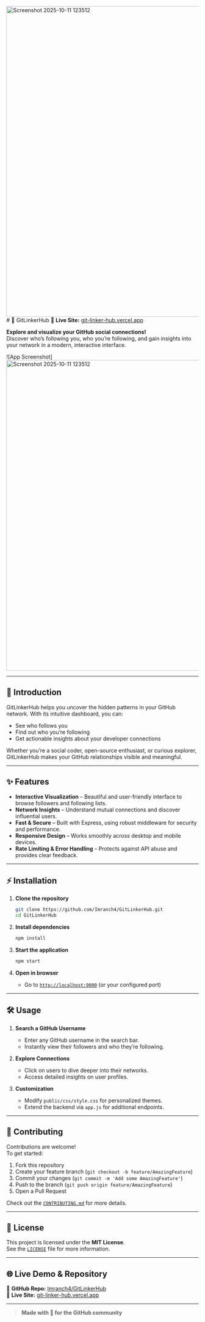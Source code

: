 <img width="1474" height="813" alt="Screenshot 2025-10-11 123512" src="https://github.com/user-attachments/assets/00f9480b-bee4-4b1b-9c68-e295b1844624" /># 🚀 GitLinkerHub 
🚀 **Live Site:** [git-linker-hub.vercel.app](https://git-linker-hub.vercel.app/)

**Explore and visualize your GitHub social connections!**  
Discover who’s following you, who you’re following, and gain insights into your network in a modern, interactive interface.

![App Screenshot]<img width="1474" height="813" alt="Screenshot 2025-10-11 123512" src="https://github.com/user-attachments/assets/68a61d8a-28e6-4290-ac5c-5b96320b1f4d" />


---

## 🌟 Introduction

GitLinkerHub helps you uncover the hidden patterns in your GitHub network. With its intuitive dashboard, you can:
- See who follows you
- Find out who you’re following
- Get actionable insights about your developer connections

Whether you’re a social coder, open-source enthusiast, or curious explorer, GitLinkerHub makes your GitHub relationships visible and meaningful.

---

## ✨ Features

- **Interactive Visualization** – Beautiful and user-friendly interface to browse followers and following lists.  
- **Network Insights** – Understand mutual connections and discover influential users.  
- **Fast & Secure** – Built with Express, using robust middleware for security and performance.  
- **Responsive Design** – Works smoothly across desktop and mobile devices.  
- **Rate Limiting & Error Handling** – Protects against API abuse and provides clear feedback.

---

## ⚡️ Installation

1. **Clone the repository**
    ```bash
    git clone https://github.com/Imranch4/GitLinkerHub.git
    cd GitLinkerHub
    ```

2. **Install dependencies**
    ```bash
    npm install
    ```

3. **Start the application**
    ```bash
    npm start
    ```

4. **Open in browser**
    - Go to [`http://localhost:9000`](http://localhost:9000) (or your configured port)

---

## 🛠️ Usage

1. **Search a GitHub Username**
    - Enter any GitHub username in the search bar.
    - Instantly view their followers and who they’re following.

2. **Explore Connections**
    - Click on users to dive deeper into their networks.
    - Access detailed insights on user profiles.

3. **Customization**
    - Modify `public/css/style.css` for personalized themes.
    - Extend the backend via `app.js` for additional endpoints.

---

## 🤝 Contributing

Contributions are welcome!  
To get started:

1. Fork this repository  
2. Create your feature branch (`git checkout -b feature/AmazingFeature`)  
3. Commit your changes (`git commit -m 'Add some AmazingFeature'`)  
4. Push to the branch (`git push origin feature/AmazingFeature`)  
5. Open a Pull Request  

Check out the [`CONTRIBUTING.md`](CONTRIBUTING.md) for more details.

---

## 📄 License

This project is licensed under the **MIT License**.  
See the [`LICENSE`](LICENSE) file for more information.

---

## 🌐 Live Demo & Repository

🔗 **GitHub Repo:** [Imranch4/GitLinkerHub](https://github.com/Imranch4/GitLinkerHub)  
🚀 **Live Site:** [git-linker-hub.vercel.app](https://git-linker-hub.vercel.app/)

---

> **Made with 💙 for the GitHub community**

